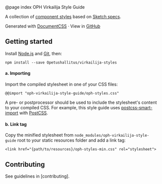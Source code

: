 @page index OPH Virkailija Style Guide

A collection of [component styles](components.html) based on 
[Sketch specs](../src/sketch).

Generated with [DocumentCSS](http://documentcss.com/)
&middot; View in [GitHub](https://github.com/Opetushallitus/virkailija-styles)

## Getting started

Install [Node.js](https://nodejs.org) and [Git](https://git-scm.com), then: 

```
npm install --save Opetushallitus/virkailija-styles
```

#### a. Importing

Import the compiled stylesheet in one of your CSS files: 
 
```
@@import "oph-virkailija-style-guide/oph-styles.css"
```

A pre- or postprocessor should be used to include the stylesheet's content to your compiled CSS.
For example, this style guide uses 
[postcss-smart-import](https://www.npmjs.com/package/postcss-smart-import) 
with [PostCSS](http://postcss.org).
 
#### b. Link tag

Copy the minified stylesheet from `node_modules/oph-virkailija-style-guide` root to your static resources folder and 
add a link tag:

```
<link href="{path/to/resources}/oph-styles-min.css" rel="stylesheet">
```

## Contributing

See guidelines in [contributing].
